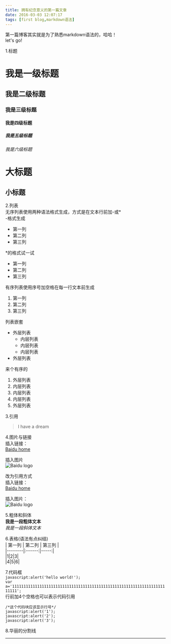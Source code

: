 ```yaml
---
title: 拥有纪念意义的第一篇文章
date: 2016-03-03 12:07:17
tags: [first blog,markdown语法]
---
```

第一篇博客其实就是为了熟悉markdown语法的，哈哈！  
let's go!  

<!-- more -->


1.标题  
# 我是一级标题
## 我是二级标题
### 我是三级标题
#### 我是四级标题
##### 我是五级标题
###### 我是六级标题  
大标题
=  

小标题
-


2.列表  
无序列表使用两种语法格式生成，方式是在文本行前加-或*  
-格式生成  
- 第一列  
- 第二列  
- 第三列  

*的格式试一试  
* 第一列  
* 第二列  
* 第三列  
  
有序列表使用序号加空格在每一行文本前生成  
1. 第一列  
2. 第二列  
3. 第三列  

列表嵌套

- 外层列表
  + 内层列表
  + 内层列表
  + 内层列表
- 外层列表

来个有序的  
1. 外层列表  
  1. 内层列表  
  2. 内层列表  
  3. 内层列表  
2. 外层列表  

3.引用  
> I have a dream  
  

4.图片与链接  
插入链接：  
[Baidu home](http://www.baidu.com)  

插入图片  
![Baidu logo](https://www.baidu.com/img/bd_logo1.png)  

改为引用方式  
插入链接：  
[Baidu home][1]  

插入图片：  
![Baidu logo][2]
  

5.粗体和斜体  
**我是一段粗体文本**  
*我是一段斜体文本*  
  

6.表格(语法有点纠结)  
| 第一列 | 第二列 | 第三列 |  
|--------|:------:|-----:|  
|1|2|3|  
|4|5|6|  
  
7.代码框  
`javascript:alert('hello world!');`  
`var a='111111111111111111111111111111111111111111111111111111111111111111111111';`  
行前加4个空格也可以表示代码引用

    /*这个代码块应该显示行号*/
	javascript:alert('1');  
	javascript:alert('2');  
	javascript:alert('3');  
  
8.华丽的分割线  
***  


[1]: http://www.baidu.com
[2]: https://www.baidu.com/img/bd_logo1.png